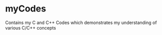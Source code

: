 # myCodes
Contains my C and C++ Codes which demonstrates my understanding of various C/C++ concepts
